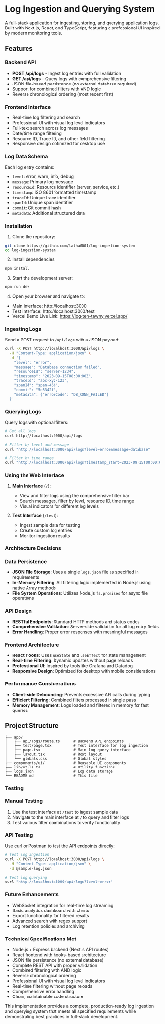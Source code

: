 # Log Ingestion and Querying System

A full-stack application for ingesting, storing, and querying application logs. Built with Next.js, React, and TypeScript, featuring a professional UI inspired by modern monitoring tools.

## Features

### Backend API
- **POST /api/logs** - Ingest log entries with full validation
- **GET /api/logs** - Query logs with comprehensive filtering
- JSON file-based persistence (no external database required)
- Support for combined filters with AND logic
- Reverse chronological ordering (most recent first)

### Frontend Interface
- Real-time log filtering and search
- Professional UI with visual log level indicators
- Full-text search across log messages
- Date/time range filtering
- Resource ID, Trace ID, and other field filtering
- Responsive design optimized for desktop use

### Log Data Schema
Each log entry contains:
- `level`: error, warn, info, debug
- `message`: Primary log message
- `resourceId`: Resource identifier (server, service, etc.)
- `timestamp`: ISO 8601 formatted timestamp
- `traceId`: Unique trace identifier
- `spanId`: Unique span identifier
- `commit`: Git commit hash
- `metadata`: Additional structured data

### Installation

1. Clone the repository:
```bash
git clone https://github.com/latha0001/log-ingestion-system
cd log-ingestion-system
```

2. Install dependencies:
```bash
npm install
```

3. Start the development server:
```bash
npm run dev
```

4. Open your browser and navigate to:
- Main interface: http://localhost:3000
- Test interface: http://localhost:3000/test
- Vercel Demo Live Link: https://log-ten-tawny.vercel.app/

### Ingesting Logs

Send a POST request to `/api/logs` with a JSON payload:

```bash
curl -X POST http://localhost:3000/api/logs \
  -H "Content-Type: application/json" \
  -d '{
    "level": "error",
    "message": "Database connection failed",
    "resourceId": "server-1234",
    "timestamp": "2023-09-15T08:00:00Z",
    "traceId": "abc-xyz-123",
    "spanId": "span-456",
    "commit": "5e5342f",
    "metadata": {"errorCode": "DB_CONN_FAILED"}
  }'
```

### Querying Logs

Query logs with optional filters:

```bash
# Get all logs
curl http://localhost:3000/api/logs

# Filter by level and message
curl "http://localhost:3000/api/logs?level=error&message=database"

# Filter by time range
curl "http://localhost:3000/api/logs?timestamp_start=2023-09-15T00:00:00Z&timestamp_end=2023-09-15T23:59:59Z"
```

### Using the Web Interface

1. **Main Interface** (`/`): 
   - View and filter logs using the comprehensive filter bar
   - Search messages, filter by level, resource ID, time range
   - Visual indicators for different log levels

2. **Test Interface** (`/test`):
   - Ingest sample data for testing
   - Create custom log entries
   - Monitor ingestion results

### Architecture Decisions
### Data Persistence
- **JSON File Storage**: Uses a single `logs.json` file as specified in requirements
- **In-Memory Filtering**: All filtering logic implemented in Node.js using native Array methods
- **File System Operations**: Utilizes Node.js `fs.promises` for async file operations

### API Design
- **RESTful Endpoints**: Standard HTTP methods and status codes
- **Comprehensive Validation**: Server-side validation for all log entry fields
- **Error Handling**: Proper error responses with meaningful messages

### Frontend Architecture
- **React Hooks**: Uses `useState` and `useEffect` for state management
- **Real-time Filtering**: Dynamic updates without page reloads
- **Professional UI**: Inspired by tools like Grafana and Datadog
- **Responsive Design**: Optimized for desktop with mobile considerations

### Performance Considerations
- **Client-side Debouncing**: Prevents excessive API calls during typing
- **Efficient Filtering**: Combined filters processed in single pass
- **Memory Management**: Logs loaded and filtered in memory for fast queries

## Project Structure

```
├── app/
│   ├── api/logs/route.ts      # Backend API endpoints
│   ├── test/page.tsx          # Test interface for log ingestion
│   ├── page.tsx               # Main log query interface
│   ├── layout.tsx             # Root layout
│   └── globals.css            # Global styles
├── components/ui/             # Reusable UI components
├── lib/utils.ts               # Utility functions
├── logs.json                  # Log data storage
└── README.md                  # This file
```

### Testing

### Manual Testing
1. Use the test interface at `/test` to ingest sample data
2. Navigate to the main interface at `/` to query and filter logs
3. Test various filter combinations to verify functionality

### API Testing
Use curl or Postman to test the API endpoints directly:

```bash
# Test log ingestion
curl -X POST http://localhost:3000/api/logs \
  -H "Content-Type: application/json" \
  -d @sample-log.json

# Test log querying
curl "http://localhost:3000/api/logs?level=error"
```

### Future Enhancements

- WebSocket integration for real-time log streaming
- Basic analytics dashboard with charts
- Export functionality for filtered results
- Advanced search with regex support
- Log retention policies and archiving

### Technical Specifications Met

- Node.js + Express backend (Next.js API routes)  
- React frontend with hooks-based architecture  
- JSON file persistence (no external database)  
- Complete REST API with proper validation  
- Combined filtering with AND logic  
- Reverse chronological ordering  
- Professional UI with visual log level indicators  
- Real-time filtering without page reloads  
- Comprehensive error handling  
- Clean, maintainable code structure  

This implementation provides a complete, production-ready log ingestion and querying system that meets all specified requirements while demonstrating best practices in full-stack development.
